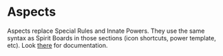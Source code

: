 # Aspects
Aspects replace Special Rules and Innate Powers. They use the same syntax as Spirit Boards in those sections (icon shortcuts, power template, etc). Look [there](https://github.com/resonant-gamedesign/spirit-island-template/blob/master/_docs/board_front.md) for documentation.

